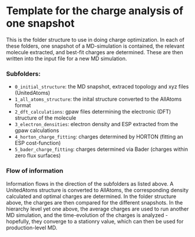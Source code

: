 # Template for the charge analysis of one snapshot

This is the folder structure to use in doing charge optimization.
In each of these folders, one snapshot of a MD-simulation is contained, the relevant molecule extracted, and best-fit charges are determined. These are then written into the input file for a new MD simulation.

### Subfolders:
* `0_initial_structure`: the MD snapshot, extraced topology and xyz files (UnitedAtoms)
* `1_all_atoms_structure`: the inital structure converted to the AllAtoms format
* `2_dft_calculations`: gpaw files determining the electronic (DFT) structure of the molecule
* `3_electron_densities`: electron density and ESP extracted from the gpaw calculations
* `4_horton_charge_fitting`: charges determined by HORTON (fitting an ESP cost-function)
* `5_bader_charge_fitting`: charges determined via Bader (charges within zero flux surfaces)

### Flow of information
Information flows in the direction of the subfolders as listed above.
A UnitedAtoms structure is converted to AllAtoms, the corresponding density calculated and optimal charges are determined.
In the folder structure above, the charges are then compared for the different snapshots.
In the hierarchy level yet one above, the average charges are used to run another MD simulation, and the time-evolution of the charges is analyzed - hopefully, they converge to a stationry value, which can then be used for production-level MD.
